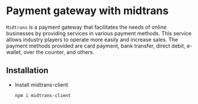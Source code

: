 # Payment gateway with midtrans

`Midtrans` is a payment gateway that facilitates the needs of online businesses by providing services in various payment methods. This service allows industry players to operate more easily and increase sales. The payment methods provided are card payment, bank transfer, direct debit, e-wallet, over the counter, and others.

## Installation

- Install midtrans-client

  ```text
  npm i midtrans-client
  ```

